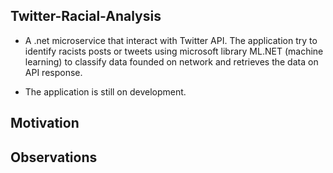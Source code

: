 ## Twitter-Racial-Analysis
 
- A .net microservice that interact with Twitter API. The application try to identify racists posts or tweets using microsoft library ML.NET (machine learning) to classify data founded on network and retrieves the data on API response. 

- The application is still on development. 

## Motivation

 

## Observations 


